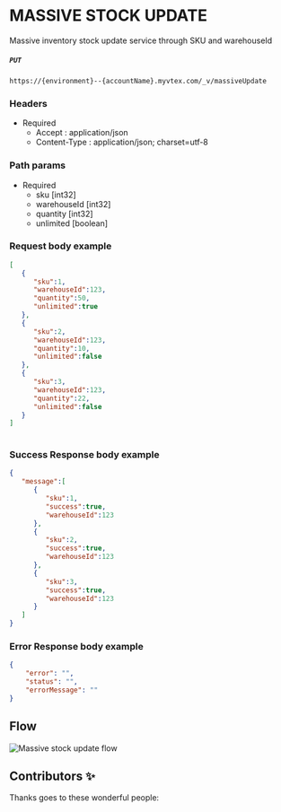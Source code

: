 # MASSIVE STOCK UPDATE
Massive inventory stock update service through SKU and warehouseId

##### `PUT `

```https://{environment}--{accountName}.myvtex.com/_v/massiveUpdate```

 
### Headers

- Required
  - Accept : application/json
  - Content-Type : application/json; charset=utf-8

### Path params

- Required
  - sku [int32] 
  - warehouseId [int32]
  - quantity [int32]
  - unlimited [boolean]
   
### Request body example

```json
[
   {
      "sku":1,
      "warehouseId":123,
      "quantity":50,
      "unlimited":true
   },
   {
      "sku":2,
      "warehouseId":123,
      "quantity":10,
      "unlimited":false
   },
   {
      "sku":3,
      "warehouseId":123,
      "quantity":22,
      "unlimited":false
   }
]
     
```
      
### Success Response body example

```json
{
   "message":[
      {
         "sku":1,
         "success":true,
         "warehouseId":123
      },
      {
         "sku":2,
         "success":true,
         "warehouseId":123
      },
      {
         "sku":3,
         "success":true,
         "warehouseId":123
      }
   ]
}
```

### Error Response body example

```json
{
    "error": "",
    "status": "",
    "errorMessage": ""
}
```

## Flow

![Massive stock update flow](https://user-images.githubusercontent.com/33711188/126810095-f513cedc-271b-43a4-966a-c7415039507b.png)


## Contributors ✨

Thanks goes to these wonderful people:
